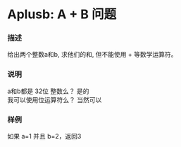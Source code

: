 # Aplusb: A + B 问题
### 描述
给出两个整数a和b, 求他们的和, 但不能使用 + 等数学运算符。

### 说明
a和b都是 32位 整数么？
是的   
我可以使用位运算符么？
当然可以

### 样例
如果 a=1 并且 b=2，返回3